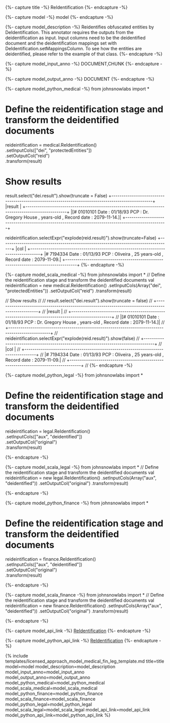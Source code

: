 {%- capture title -%}
ReIdentification
{%- endcapture -%}

{%- capture model -%}
model
{%- endcapture -%}

{%- capture model_description -%}
Reidentifies obfuscated entities by DeIdentification. This annotator requires the outputs
from the deidentification as input. Input columns need to be the deidentified document and the deidentification
mappings set with DeIdentification.setMappingsColumn.
To see how the entities are deidentified, please refer to the example of that class.
{%- endcapture -%}

{%- capture model_input_anno -%}
DOCUMENT,CHUNK
{%- endcapture -%}

{%- capture model_output_anno -%}
DOCUMENT
{%- endcapture -%}

{%- capture model_python_medical -%}
from johnsnowlabs import * 

# Define the reidentification stage and transform the deidentified documents
reideintification = medical.ReIdentification() \
    .setInputCols(["dei", "protectedEntities"]) \
    .setOutputCol("reid") \
    .transform(result)

# Show results
result.select("dei.result").show(truncate = False)
+--------------------------------------------------------------------------------------------------+
|result                                                                                            |
+--------------------------------------------------------------------------------------------------+
|[# 01010101 Date : 01/18/93 PCP : Dr. Gregory House , <AGE> years-old , Record date : 2079-11-14.]|
+--------------------------------------------------------------------------------------------------+

reideintification.selectExpr("explode(reid.result)").show(truncate=False)
+-----------------------------------------------------------------------------------+
|col                                                                                |
+-----------------------------------------------------------------------------------+
|# 7194334 Date : 01/13/93 PCP : Oliveira , 25 years-old , Record date : 2079-11-09.|
+-----------------------------------------------------------------------------------+
{%- endcapture -%}

{%- capture model_scala_medical -%}
from johnsnowlabs import * 
// Define the reidentification stage and transform the deidentified documents
val reideintification = new medical.ReIdentification()
  .setInputCols(Array("dei", "protectedEntities"))
  .setOutputCol("reid")
  .transform(result)

// Show results
//
// result.select("dei.result").show(truncate = false)
// +--------------------------------------------------------------------------------------------------+
// |result                                                                                            |
// +--------------------------------------------------------------------------------------------------+
// |[# 01010101 Date : 01/18/93 PCP : Dr. Gregory House , <AGE> years-old , Record date : 2079-11-14.]|
// +--------------------------------------------------------------------------------------------------+
// reideintification.selectExpr("explode(reid.result)").show(false)
// +-----------------------------------------------------------------------------------+
// |col                                                                                |
// +-----------------------------------------------------------------------------------+
// |# 7194334 Date : 01/13/93 PCP : Oliveira , 25 years-old , Record date : 2079-11-09.|
// +-----------------------------------------------------------------------------------+
//
{%- endcapture -%}


{%- capture model_python_legal -%}
from johnsnowlabs import * 

# Define the reidentification stage and transform the deidentified documents
reideintification = legal.ReIdentification() \
    .setInputCols(["aux", "deidentified"]) \
    .setOutputCol("original") \
    .transform(result)

{%- endcapture -%}

{%- capture model_scala_legal -%}
from johnsnowlabs import * 
// Define the reidentification stage and transform the deidentified documents
val reideintification = new legal.ReIdentification()
  .setInputCols(Array("aux", "deidentified"))
  .setOutputCol("original")
  .transform(result)

{%- endcapture -%}

{%- capture model_python_finance -%}
from johnsnowlabs import * 

# Define the reidentification stage and transform the deidentified documents
reideintification = finance.ReIdentification() \
    .setInputCols(["aux", "deidentified"]) \
    .setOutputCol("original") \
    .transform(result)

{%- endcapture -%}

{%- capture model_scala_finance -%}
from johnsnowlabs import * 
// Define the reidentification stage and transform the deidentified documents
val reideintification = new finance.ReIdentification()
  .setInputCols(Array("aux", "deidentified"))
  .setOutputCol("original")
  .transform(result)

{%- endcapture -%}

{%- capture model_api_link -%}
[ReIdentification](https://nlp.johnsnowlabs.com/licensed/api/com/johnsnowlabs/nlp/annotators/deid/ReIdentification.html)
{%- endcapture -%}

{%- capture model_python_api_link -%}
[ReIdentification](https://nlp.johnsnowlabs.com/licensed/api/python/reference/autosummary/sparknlp_jsl/annotator/deid/reIdentification/index.html#sparknlp_jsl.annotator.deid.reIdentification.ReIdentification)
{%- endcapture -%}

{% include templates/licensed_approach_model_medical_fin_leg_template.md
title=title
model=model
model_description=model_description
model_input_anno=model_input_anno
model_output_anno=model_output_anno
model_python_medical=model_python_medical
model_scala_medical=model_scala_medical
model_python_finance=model_python_finance
model_scala_finance=model_scala_finance
model_python_legal=model_python_legal
model_scala_legal=model_scala_legal
model_api_link=model_api_link
model_python_api_link=model_python_api_link
%}
